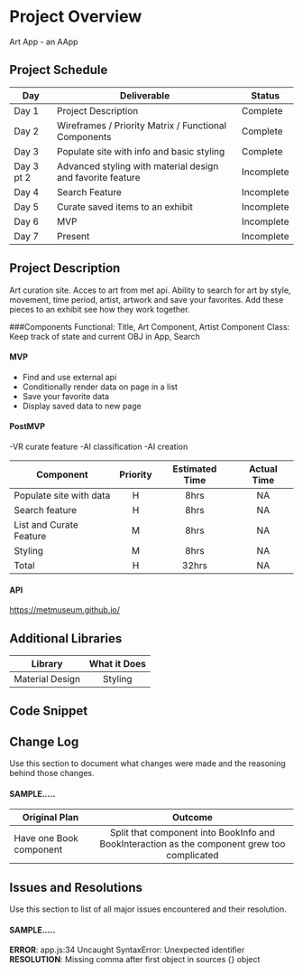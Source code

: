 # Project Overview
Art App - an AApp

## Project Schedule

|  Day | Deliverable | Status
|---|---| ---|
|Day 1| Project Description | Complete
|Day 2| Wireframes / Priority Matrix / Functional Components | Complete
|Day 3| Populate site with info and basic styling | Complete
|Day 3 pt 2| Advanced styling with material design and favorite feature | Incomplete
|Day 4| Search Feature | Incomplete
|Day 5| Curate saved items to an exhibit  | Incomplete
|Day 6| MVP | Incomplete
|Day 7| Present | Incomplete

## Project Description

Art curation site. Acces to art from met api. Ability to search for art by style, movement, time period, artist, artwork and save your favorites. Add these pieces to an
exhibit see how they work together. 


###Components
Functional: Title, Art Component, Artist Component
Class: Keep track of state and current OBJ in App, Search

#### MVP 

- Find and use external api 
- Conditionally render data on page in a list
- Save your favorite data
- Display saved data to new page

#### PostMVP 
-VR curate feature
-AI classification
-AI creation


| Component | Priority | Estimated Time | Actual Time |
| --- | :---: |  :---: | :---: |
| Populate site with data | H | 8hrs| NA |
| Search feature | H | 8hrs| NA |
| List and Curate Feature | M | 8hrs | NA|
| Styling| M | 8hrs | NA|
| Total | H | 32hrs| NA | 

#### API
https://metmuseum.github.io/

## Additional Libraries
 
| Library | What it Does | 
| --- | :---: |  
| Material Design | Styling| 










## Code Snippet
## Change Log
 Use this section to document what changes were made and the reasoning behind those changes.  
#### SAMPLE.....
| Original Plan | Outcome | 
| --- | :---: |  
| Have one Book component | Split that component into BookInfo and BookInteraction as the component grew too complicated | 

## Issues and Resolutions
 Use this section to list of all major issues encountered and their resolution.

#### SAMPLE.....
**ERROR**: app.js:34 Uncaught SyntaxError: Unexpected identifier                                
**RESOLUTION**: Missing comma after first object in sources {} object
